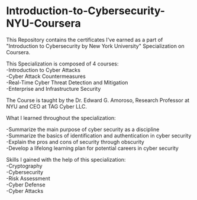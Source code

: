 # Introduction-to-Cybersecurity-NYU-Coursera

This Repository contains the certificates I've earned as a part of "Introduction to Cybersecurity by New York University" Specialization on Coursera.

This Specialization is composed of 4 courses: 
<br>
-Introduction to Cyber Attacks <br>
-Cyber Attack Countermeasures <br>
-Real-Time Cyber Threat Detection and Mitigation <br>
-Enterprise and Infrastructure Security <br> 

The Course is taught by the Dr. Edward G. Amoroso, Research Professor at NYU and CEO at TAG Cyber LLC.

What I learned throughout the specialization: <br>

-Summarize the main purpose of cyber security as a discipline <br>
-Summarize the basics of identification and authentication in cyber security <br>
-Explain the pros and cons of security through obscurity <br>
-Develop a lifelong learning plan for potential careers in cyber security

Skills I gained with the help of this specialization: <br>
-Cryptography <br>
-Cybersecurity <br>
-Risk Assessment <br>
-Cyber Defense <br>
-Cyber Attacks
